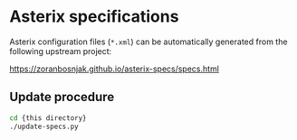 # Asterix specifications

Asterix configuration files (`*.xml`) can be automatically generated
from the following upstream project:

<https://zoranbosnjak.github.io/asterix-specs/specs.html>

## Update procedure

```bash
cd {this directory}
./update-specs.py
```

